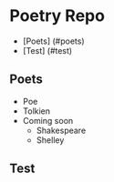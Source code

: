 # Poetry Repo

- [Poets] (#poets)
- [Test] (#test)

## Poets
* Poe
* Tolkien
* Coming soon
  * Shakespeare
  * Shelley


## Test
